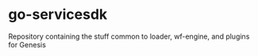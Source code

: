 # go-servicesdk
Repository containing the stuff common to loader, wf-engine, and plugins for Genesis
